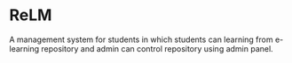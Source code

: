 # ReLM
A management system for students in which students can learning from e-learning repository and admin can control repository using admin panel.
